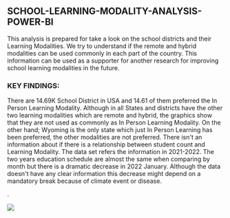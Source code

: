 ## SCHOOL-LEARNING-MODALITY-ANALYSIS-POWER-BI

This analysis is prepared for take a look on the school districts and their Learning Modalities. We try to understand if the remote and hybrid modalities can be used commonly in each part of the country. This information can be used as a supporter for another research for improving school learning modalities in the future.  



### KEY FINDINGS:


There are 14.69K School District in USA and 14.61 of them preferred the In Person Learning Modality. 
Although in all States and districts have the other two learning modalities which are remote and hybrid, the graphics show that they are not used as commonly as In Person Learning Modality. On the other hand; Wyoming is the only state which just In Person Learning has been preferred, the other modalities are not preferred.
There isn't an information about if there is a relationship between student count and Learning Modality. 
The data set refers the information in 2021-2022. The two years education schedule are almost the same when comparing by month but there is a dramatic decrease in 2022 January. Although the data doesn't have any clear information this decrease might depend on a mandatory break because of  climate event or disease.

.


<a href="https://github.com/HeviBaran/SCHOOL-LEARNING-MODALITY-ANALYSIS-POWERBI/blob/main/P-2.png"><img align="left" width="auto" height="auto" src="https://github.com/HeviBaran/SCHOOL-LEARNING-MODALITY-ANALYSIS-POWERBI/blob/main/P-2.png"></a>


